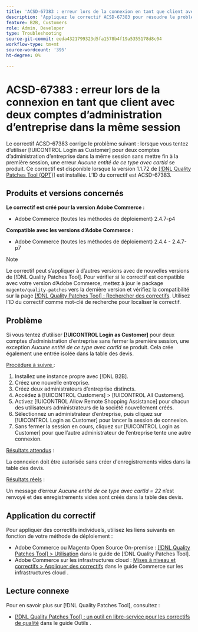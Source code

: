 ```yaml
---
title: 'ACSD-67383 : erreur lors de la connexion en tant que client avec deux comptes d’administration d’entreprise dans la même session'
description: 'Appliquez le correctif ACSD-67383 pour résoudre le problème d’Adobe Commerce : lorsque vous tentez d’utiliser [!UICONTROL Login as Customer] pour deux comptes d’administration de société au cours de la même session sans mettre fin à la première session, une erreur « cartId* » se produit.'
feature: B2B, Customers
role: Admin, Developer
type: Troubleshooting
source-git-commit: eeda4321799323d5fa1578b4f19a5355178d8c04
workflow-type: tm+mt
source-wordcount: '395'
ht-degree: 0%

---
```



# ACSD-67383 : erreur lors de la connexion en tant que client avec deux comptes d’administration d’entreprise dans la même session

Le correctif ACSD-67383 corrige le problème suivant : lorsque vous tentez d’utiliser [!UICONTROL Login as Customer] pour deux comptes d’administration d’entreprise dans la même session sans mettre fin à la première session, une erreur *Aucune entité de ce type avec cartId* se produit. Ce correctif est disponible lorsque la version 1.1.72 de [[!DNL Quality Patches Tool (QPT)]](/help/tools/quality-patches-tool/quality-patches-tool-to-self-serve-quality-patches.md) est installée. L’ID du correctif est ACSD-67383.

## Produits et versions concernés

**Le correctif est créé pour la version Adobe Commerce :**

* Adobe Commerce (toutes les méthodes de déploiement) 2.4.7-p4

**Compatible avec les versions d’Adobe Commerce :**

* Adobe Commerce (toutes les méthodes de déploiement) 2.4.4 - 2.4.7-p7

>[!NOTE]
>
>Le correctif peut s’appliquer à d’autres versions avec de nouvelles versions de [!DNL Quality Patches Tool]. Pour vérifier si le correctif est compatible avec votre version d’Adobe Commerce, mettez à jour le package `magento/quality-patches` vers la dernière version et vérifiez la compatibilité sur la page [[!DNL Quality Patches Tool] : Rechercher des correctifs](https://experienceleague.adobe.com/tools/commerce-quality-patches/index.html?lang=fr). Utilisez l’ID du correctif comme mot-clé de recherche pour localiser le correctif.

## Problème

Si vous tentez d’utiliser **[!UICONTROL Login as Customer]** pour deux comptes d’administration d’entreprise sans fermer la première session, une exception *Aucune entité de ce type avec cartId* se produit. Cela crée également une entrée isolée dans la table des devis.

<u>Procédure à suivre </u> :

1. Installez une instance propre avec [!DNL B2B].
1. Créez une nouvelle entreprise.
1. Créez deux administrateurs d’entreprise distincts.
1. Accédez à [!UICONTROL Customers] > [!UICONTROL All Customers].
1. Activez [!UICONTROL Allow Remote Shopping Assistance] pour chacun des utilisateurs administrateurs de la société nouvellement créés.
1. Sélectionnez un administrateur d’entreprise, puis cliquez sur [!UICONTROL Login as Customer] pour lancer la session de connexion.
1. Sans fermer la session en cours, cliquez sur [!UICONTROL Login as Customer] pour que l’autre administrateur de l’entreprise tente une autre connexion.

<u>Résultats attendus</u> :

La connexion doit être autorisée sans créer d&#39;enregistrements vides dans la table des devis.

<u>Résultats réels</u> :

Un message d’erreur *Aucune entité de ce type avec cartId = 22* n’est renvoyé et des enregistrements vides sont créés dans la table des devis.

## Application du correctif

Pour appliquer des correctifs individuels, utilisez les liens suivants en fonction de votre méthode de déploiement :

* Adobe Commerce ou Magento Open Source On-premise : [[!DNL Quality Patches Tool] > Utilisation](/help/tools/quality-patches-tool/usage.md) dans le guide de [!DNL Quality Patches Tool].
* Adobe Commerce sur les infrastructures cloud : [Mises à niveau et correctifs > Appliquer des correctifs](https://experienceleague.adobe.com/docs/commerce-cloud-service/user-guide/develop/upgrade/apply-patches.html?lang=fr) dans le guide Commerce sur les infrastructures cloud .

## Lecture connexe

Pour en savoir plus sur [!DNL Quality Patches Tool], consultez :

* [[!DNL Quality Patches Tool] : un outil en libre-service pour les correctifs de qualité](/help/tools/quality-patches-tool/quality-patches-tool-to-self-serve-quality-patches.md) dans le guide Outils .
